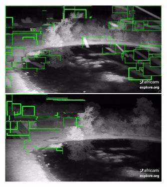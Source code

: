 ![20200614-231441-234446](in/20200614/20200614-231441-234446_0_.jpg)
![20200614-234451-000001](in/20200614/20200614-234451-000001_0_.jpg)

